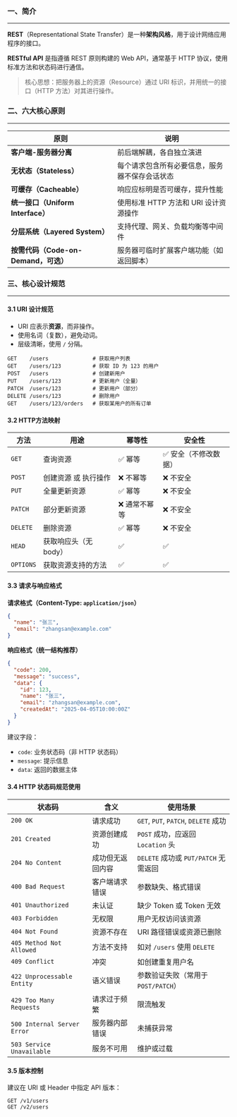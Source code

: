 ### 一、简介

---

**REST**（Representational State Transfer）是一种**架构风格**，用于设计网络应用程序的接口。

**RESTful API** 是指遵循 REST 原则构建的 Web API，通常基于 HTTP 协议，使用标准方法和状态码进行通信。

> 核心思想：把服务器上的资源（Resource）通过 URI 标识，并用统一的接口（HTTP 方法）对其进行操作。



### 二、六大核心原则

---

| 原则                                 | 说明                                           |
| ------------------------------------ | ---------------------------------------------- |
| **客户端-服务器分离**                | 前后端解耦，各自独立演进                       |
| **无状态（Stateless）**              | 每个请求包含所有必要信息，服务器不保存会话状态 |
| **可缓存（Cacheable）**              | 响应应标明是否可缓存，提升性能                 |
| **统一接口（Uniform Interface）**    | 使用标准 HTTP 方法和 URI 设计资源操作          |
| **分层系统（Layered System）**       | 支持代理、网关、负载均衡等中间件               |
| **按需代码（Code-on-Demand，可选）** | 服务器可临时扩展客户端功能（如返回脚本）       |



### 三、核心设计规范

---

#### 3.1 URI 设计规范

- URI 应表示**资源**，而非操作。
- 使用名词（复数），避免动词。
- 层级清晰，使用 `/` 分隔。

```
GET    /users              # 获取用户列表
GET    /users/123          # 获取 ID 为 123 的用户
POST   /users              # 创建新用户
PUT    /users/123          # 更新用户（全量）
PATCH  /users/123          # 更新用户（部分）
DELETE /users/123          # 删除用户
GET    /users/123/orders   # 获取某用户的所有订单
```

#### 3.2 HTTP方法映射

| 方法      | 用途                  | 幂等性       | 安全性               |
| --------- | --------------------- | ------------ | -------------------- |
| `GET`     | 查询资源              | ✅ 幂等       | ✅ 安全（不修改数据） |
| `POST`    | 创建资源 或 执行操作  | ❌ 不幂等     | ❌ 不安全             |
| `PUT`     | 全量更新资源          | ✅ 幂等       | ❌ 不安全             |
| `PATCH`   | 部分更新资源          | ❌ 通常不幂等 | ❌ 不安全             |
| `DELETE`  | 删除资源              | ✅ 幂等       | ❌ 不安全             |
| `HEAD`    | 获取响应头（无 body） | ✅            | ✅                    |
| `OPTIONS` | 获取资源支持的方法    | ✅            | ✅                    |

#### 3.3 请求与响应格式

**请求格式（Content-Type: `application/json`）**

```json
{
  "name": "张三",
  "email": "zhangsan@example.com"
}
```

**响应格式（统一结构推荐）**

```json
{
  "code": 200,
  "message": "success",
  "data": {
    "id": 123,
    "name": "张三",
    "email": "zhangsan@example.com",
    "createdAt": "2025-04-05T10:00:00Z"
  }
}
```

建议字段：

- `code`: 业务状态码（非 HTTP 状态码）
- `message`: 提示信息
- `data`: 返回的数据主体

#### 3.4 HTTP 状态码规范使用

| 状态码                      | 含义             | 使用场景                             |
| --------------------------- | ---------------- | ------------------------------------ |
| `200 OK`                    | 请求成功         | `GET`, `PUT`, `PATCH`, `DELETE` 成功 |
| `201 Created`               | 资源创建成功     | `POST` 成功，应返回 `Location` 头    |
| `204 No Content`            | 成功但无返回内容 | `DELETE` 成功或 `PUT/PATCH` 无需返回 |
| `400 Bad Request`           | 客户端请求错误   | 参数缺失、格式错误                   |
| `401 Unauthorized`          | 未认证           | 缺少 Token 或 Token 无效             |
| `403 Forbidden`             | 无权限           | 用户无权访问该资源                   |
| `404 Not Found`             | 资源不存在       | URI 路径错误或资源已删除             |
| `405 Method Not Allowed`    | 方法不支持       | 如对 `/users` 使用 `DELETE`          |
| `409 Conflict`              | 冲突             | 如创建重复用户名                     |
| `422 Unprocessable Entity`  | 语义错误         | 参数验证失败（常用于 `POST/PATCH`）  |
| `429 Too Many Requests`     | 请求过于频繁     | 限流触发                             |
| `500 Internal Server Error` | 服务器内部错误   | 未捕获异常                           |
| `503 Service Unavailable`   | 服务不可用       | 维护或过载                           |

#### 3.5 版本控制

建议在 URI 或 Header 中指定 API 版本：

```
GET /v1/users
GET /v2/users
```